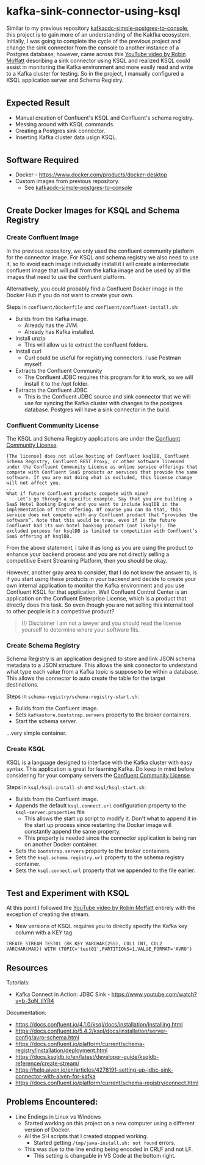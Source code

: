 # kafka-sink-connector-using-ksql
Similar to my previous repository [kafkacdc-simple-postgres-to-console](https://github.com/enots227/kafkaCDC-simple-postgres-to-console#kafkacdc-simple-postgres-to-console), this project is to gain more of an understanding of the Kakfka ecosystem. Initially, I was going to complete the cycle of the previous project and change the sink connector from the console to another instance of a Postgres database; however, came across this [YouTube video by Robin Moffatt](https://www.youtube.com/watch?v=b-3qN_tlYR4) describing a sink connector using KSQL and realized KSQL could assist in monitoring the Kafka environment and more easily read and write to a Kafka cluster for testing. So in the project, I manually configured a KSQL application server and Schema Registry.

#
## Expected Result
- Manual creation of Confluent's KSQL and Confluent's schema registry.
- Messing around with KSQL commands.
- Creating a Postgres sink connector.
- Inserting Kafka cluster data usign KSQL.

#
## Software Required
- Docker - https://www.docker.com/products/docker-desktop
- Custom images from previous repository.
    - See [kafkacdc-simple-postgres-to-console](https://github.com/enots227/kafkaCDC-simple-postgres-to-console#kafkacdc-simple-postgres-to-console)

#
## Create Docker Images for KSQL and Schema Registry
### Create Confluent Image
In the previous repository, we only used the confluent community platform for the connector image. For KSQL and schema registry we also need to use it, so to avoid each image individually install it I will create a intermediate confluent image that will pull from the kafka image and be used by all the images that need to use the confluent platform.

Alternatively, you could probably find a Confluent Docker image in the Docker Hub if you do not want to create your own.

Steps in `confluent/Dockerfile` and `confluent/confluent-install.sh`:
- Builds from the Kafka image.
    - Already has the JVM.
    - Already has Kafka installed.
- Install unzip
    - This will allow us to extract the confluent folders.
- Install curl
    - Curl could be useful for registrying connectors. I use Postman myself.
- Extracts the Confluent Community
    - The Confluent JDBC requires this program for it to work, so we will install it to the /opt folder.
- Extracts the Confluent JDBC
    - This is the Confluent JDBC source and sink connector that we will use for syncing the Kafka cluster with changes to the postgres database. Postgres will have a sink connector in the build.

### Confluent Community License
The KSQL and Schema Registry applications are under the [Confluent Community License](https://www.confluent.io/confluent-community-license-faq).

```
[The license] does not allow hosting of Confluent ksqlDB, Confluent Schema Registry, Confluent REST Proxy, or other software licensed under the Confluent Community License as online service offerings that compete with Confluent SaaS products or services that provide the same software. If you are not doing what is excluded, this license change will not affect you.
...
What if future Confluent products compete with mine?
    Let’s go through a specific example. Say that you are building a SaaS Hotel Booking Engine and you want to include ksqlDB in the implementation of that offering. Of course you can do that, this service does not compete with any Confluent product that “provides the software”. Note that this would be true, even if in the future Confluent had its own hotel booking product (not likely!). The excluded purpose for ksqlDB is limited to competition with Confluent’s SaaS offering of ksqlDB.
```

From the above statement, I take it as long as you are using the product to enhance your backend process and you are not directly selling a competitive Event Streaming Platform, then you should be okay.

However, another gray area to consider, that I do not know the answer to, is if you start using these products in your backend and decide to create your own internal application to monitor the Kafka environment and you use Confluent KSQL for that application. Well Confluent Control Center is an application on the Confluent Enterprise License, which is a product that directly does this task. So even though you are not selling this internal tool to other people is it a competitive product? 

> (!) Disclaimer I am not a lawyer and you should read the license yourself to determine where your software fits.

### Create Schema Registry
Schema Registry is an application designed to store and link JSON schema metadata to a JSON structure. This allows the sink connector to understand what type each value from a Kafka topic is suppose to be within a database. This allows the connector to auto create the table for the target destinations.

Steps in `schema-registry/schema-registry-start.sh`:
- Builds from the Confluent image.
- Sets `kafkastore.bootstrap.servers` property to the broker containers.
- Start the schema server.

...very simple container.

### Create KSQL
KSQL is a language designed to interface with the Kafka cluster with easy syntax. This application is great for learning Kafka. Do keep in mind before considering for your company servers the [Confluent Community License](https://www.confluent.io/confluent-community-license-faq).

Steps in `ksql/ksql-install.sh` and `ksql/ksql-start.sh`:
- Builds from the Confluent image.
- Appends the default `ksql.connect.url` configuration property to the `ksql-server.properties` file
    - This allows the start up script to modify it. Don't what to append it in the start up process since restarting the Docker image will constantly append the same property.
    - This property is needed since the connector application is being ran on another Docker container.
- Sets the `bootstrap.servers` property to the broker containers.
- Sets the `ksql.schema.registry.url` property to the schema registry container.
- Sets the `ksql.connect.url` property that we appended to the file earlier.

#
## Test and Experiment with KSQL 
At this point I followed the [YouTube video by Robin Moffatt](https://www.youtube.com/watch?v=b-3qN_tlYR4) entirely with the exception of creating the stream.

- New versions of KSQL requires you to directly specify the Kafka key column with a KEY tag.

```KSQL
CREATE STREAM TEST01 (RK KEY VARCHAR(255), COL1 INT, COL2 VARCHAR(MAX)) WITH (TOPIC='test01',PARTITIONS=1,VALUE_FORMAT='AVRO')
```

## Resources
Tutorials:
- Kafka Connect in Action: JDBC Sink - https://www.youtube.com/watch?v=b-3qN_tlYR4

Documentation:
- https://docs.confluent.io/4.1.0/ksql/docs/installation/installing.html
- https://docs.confluent.io/5.4.2/ksql/docs/installation/server-config/avro-schema.html
- https://docs.confluent.io/platform/current/schema-registry/installation/deployment.html
- https://docs.ksqldb.io/en/latest/developer-guide/ksqldb-reference/create-stream/
- https://help.aiven.io/en/articles/4278191-setting-up-jdbc-sink-connector-with-aiven-for-kafka
- https://docs.confluent.io/platform/current/schema-registry/connect.html

## Problems Encountered:
- Line Endings in Linux vs Windows
    - Started working on this project on a new computer using a different version of Docker.
    - All the SH scripts that I created stopped working.
        - Started getting `/tmp/java-install.sh: not found` errors.
    - This was due to the line ending being encoded in CRLF and not LF.
        - This setting is changable in VS Code at the bottom right.